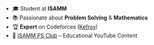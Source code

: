 - 🎓 Student at **ISAMM**
- 📚 Passionate about **Problem Solving** & **Mathematics**
- 🏆 **Expert** on Codeforces ([Kefrov](https://codeforces.com/profile/Kefrov))
- 🎥 [ISAMM PS Club](https://www.youtube.com/watch?v=myNxDuVxFw0&t=916s) – Educational YouTube Content
